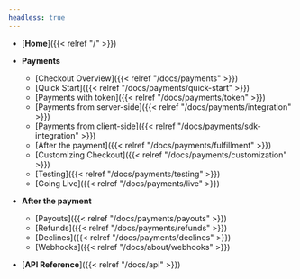 ```yaml
---
headless: true
---
```


- [**Home**]({{< relref "/" >}})
- **Payments**
  - [Checkout Overview]({{< relref "/docs/payments" >}})
  - [Quick Start]({{< relref "/docs/payments/quick-start" >}})
  - [Payments with token]({{< relref "/docs/payments/token" >}})
  - [Payments from server-side]({{< relref "/docs/payments/integration" >}})
  - [Payments from client-side]({{< relref "/docs/payments/sdk-integration" >}})
  - [After the payment]({{< relref "/docs/payments/fulfillment" >}})
  - [Customizing Checkout]({{< relref "/docs/payments/customization" >}})
  - [Testing]({{< relref "/docs/payments/testing" >}})
  - [Going Live]({{< relref "/docs/payments/live" >}})
- **After the payment**
  - [Payouts]({{< relref "/docs/payments/payouts" >}})
  - [Refunds]({{< relref "/docs/payments/refunds" >}})
  - [Declines]({{< relref "/docs/payments/declines" >}})
  - [Webhooks]({{< relref "/docs/about/webhooks" >}})

- [**API Reference**]({{< relref "/docs/api" >}})